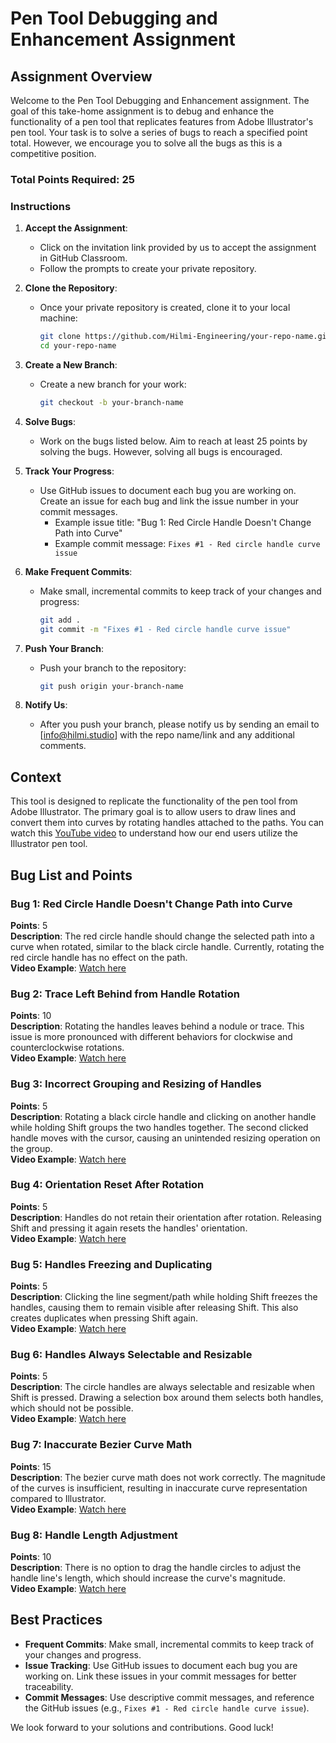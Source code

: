 # Pen Tool Debugging and Enhancement Assignment

## Assignment Overview

Welcome to the Pen Tool Debugging and Enhancement assignment. The goal of this take-home assignment is to debug and enhance the functionality of a pen tool that replicates features from Adobe Illustrator's pen tool. Your task is to solve a series of bugs to reach a specified point total. However, we encourage you to solve all the bugs as this is a competitive position.

### Total Points Required: 25

### Instructions

1. **Accept the Assignment**:
   - Click on the invitation link provided by us to accept the assignment in GitHub Classroom.
   - Follow the prompts to create your private repository.

2. **Clone the Repository**:
   - Once your private repository is created, clone it to your local machine:
     ```sh
     git clone https://github.com/Hilmi-Engineering/your-repo-name.git
     cd your-repo-name
     ```

3. **Create a New Branch**:
   - Create a new branch for your work:
     ```sh
     git checkout -b your-branch-name
     ```

4. **Solve Bugs**:
   - Work on the bugs listed below. Aim to reach at least 25 points by solving the bugs. However, solving all bugs is encouraged.

5. **Track Your Progress**:
   - Use GitHub issues to document each bug you are working on. Create an issue for each bug and link the issue number in your commit messages.
     - Example issue title: "Bug 1: Red Circle Handle Doesn't Change Path into Curve"
     - Example commit message: `Fixes #1 - Red circle handle curve issue`

6. **Make Frequent Commits**:
   - Make small, incremental commits to keep track of your changes and progress:
     ```sh
     git add .
     git commit -m "Fixes #1 - Red circle handle curve issue"
     ```

7. **Push Your Branch**:
   - Push your branch to the repository:
     ```sh
     git push origin your-branch-name
     ```

8. **Notify Us**:
   - After you push your branch, please notify us by sending an email to [info@hilmi.studio] with the repo name/link and any additional comments.

## Context

This tool is designed to replicate the functionality of the pen tool from Adobe Illustrator. The primary goal is to allow users to draw lines and convert them into curves by rotating handles attached to the paths. You can watch this [YouTube video](https://youtu.be/fvHAe27c9M0?si=PLh-I0IcGd1FC1MS) to understand how our end users utilize the Illustrator pen tool.

## Bug List and Points

### Bug 1: Red Circle Handle Doesn't Change Path into Curve
**Points**: 5  
**Description**: The red circle handle should change the selected path into a curve when rotated, similar to the black circle handle. Currently, rotating the red circle handle has no effect on the path.  
**Video Example**: [Watch here](https://youtu.be/l8Was48XHC8?si=fWgBmIth_StryTk9&t=4)

### Bug 2: Trace Left Behind from Handle Rotation
**Points**: 10  
**Description**: Rotating the handles leaves behind a nodule or trace. This issue is more pronounced with different behaviors for clockwise and counterclockwise rotations.  
**Video Example**: [Watch here](https://youtu.be/l8Was48XHC8?si=fWgBmIth_StryTk9&t=16)

### Bug 3: Incorrect Grouping and Resizing of Handles
**Points**: 5   
**Description**: Rotating a black circle handle and clicking on another handle while holding Shift groups the two handles together. The second clicked handle moves with the cursor, causing an unintended resizing operation on the group.  
**Video Example**: [Watch here](https://youtu.be/l8Was48XHC8?si=fWgBmIth_StryTk9&t=36)

### Bug 4: Orientation Reset After Rotation
**Points**: 5   
**Description**: Handles do not retain their orientation after rotation. Releasing Shift and pressing it again resets the handles' orientation.  
**Video Example**: [Watch here](https://youtu.be/l8Was48XHC8?si=fWgBmIth_StryTk9&t=65)

### Bug 5: Handles Freezing and Duplicating
**Points**: 5  
**Description**: Clicking the line segment/path while holding Shift freezes the handles, causing them to remain visible after releasing Shift. This also creates duplicates when pressing Shift again.  
**Video Example**: [Watch here](https://youtu.be/l8Was48XHC8?si=fWgBmIth_StryTk9&t=83)

### Bug 6: Handles Always Selectable and Resizable
**Points**: 5  
**Description**: The circle handles are always selectable and resizable when Shift is pressed. Drawing a selection box around them selects both handles, which should not be possible.  
**Video Example**: [Watch here](https://youtu.be/l8Was48XHC8?si=fWgBmIth_StryTk9&t=102)

### Bug 7: Inaccurate Bezier Curve Math
**Points**: 15  
**Description**: The bezier curve math does not work correctly. The magnitude of the curves is insufficient, resulting in inaccurate curve representation compared to Illustrator.  
**Video Example**: [Watch here](https://youtu.be/l8Was48XHC8?si=fWgBmIth_StryTk9&t=118)

### Bug 8: Handle Length Adjustment
**Points**: 10  
**Description**: There is no option to drag the handle circles to adjust the handle line's length, which should increase the curve's magnitude.  
**Video Example**: [Watch here](https://youtu.be/l8Was48XHC8?si=fWgBmIth_StryTk9&t=118)

## Best Practices

- **Frequent Commits**: Make small, incremental commits to keep track of your changes and progress.
- **Issue Tracking**: Use GitHub issues to document each bug you are working on. Link these issues in your commit messages for better traceability.
- **Commit Messages**: Use descriptive commit messages, and reference the GitHub issues (e.g., `Fixes #1 - Red circle handle curve issue`).

We look forward to your solutions and contributions. Good luck!
